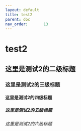 ```yaml
---
layout: default
title: test2
parent: doc
nav_order:       13
---
```


# test2

## 这里是测试2的二级标题

### 这里是测试2的三级标题

#### 这里是测试2的四级标题

##### 这里是测试2的五级标题

###### 这里是测试2的六级标题
